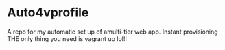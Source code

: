 # Auto4vprofile
A repo for my automatic set up of amulti-tier web app. Instant provisioning
THE only thing you need is vagrant up lol!!
